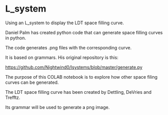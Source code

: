 # L_system
Using an L_system to display the LDT space filling curve.

Daniel Palm has created python code that can generate space filling curves in python.

The code generates .png files with the corresponding curve.

It is based on grammars. His original repository is this:

https://github.com/Nightwind0/lsystems/blob/master/generate.py

The purpose of this COLAB notebook is to explore how other space filing curves can be generated.

The LDT space filling curve has been created by Dettling, DeVries and Trefftz.

Its grammar will be used to generate a png image.
